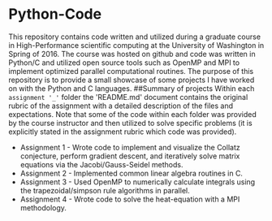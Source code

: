 # Python-Code

This repository contains code written and utilized during a graduate course in High-Performance scientific computing at the University of Washington in Spring of 2016. The course was hosted on github and code was written in Python/C and utilized open source tools such as OpenMP and MPI to implement optimized parallel computational routines. The purpose of this repository is to provide a small showcase of some projects I have worked on with the Python and C languages.
##Summary of projects
Within each `assignment '_'` folder the 'README.md' document contains the original rubric of the assignment with a detailed description of the files and expectations. Note that some of the code within each folder was provided by the course instructor and then utilized to solve specific problems (it is explicitly stated in the assignment rubric which code was provided).  
* Assignment 1 - Wrote code to implement and visualize the Collatz conjecture, perform gradient descent, and iteratively solve matrix equations via the Jacobi/Gauss-Seidel methods. 
* Assignment 2 - Implemented common linear algebra routines in C.
* Assignment 3 - Used OpenMP to numerically calculate integrals using the trapezoidal/simpson rule algorithms in parallel. 
* Assignment 4 - Wrote code to solve the heat-equation with a MPI methodology.

 
